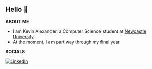 Hello 👋
------
**ABOUT ME**

* I am Kevin Alexander, a Computer Science student at [Newcastle University](https://www.ncl.ac.uk/).
* At the moment, I am part way through my final year.



**SOCIALS**

[![LinkedIn](https://img.shields.io/badge/linkedin-%230077B5.svg?style=for-the-badge&logo=linkedin&logoColor=white)](https://www.linkedin.com/in/kevin-alexander-254475257/)
